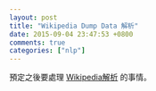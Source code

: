 ```yaml
---
layout: post
title: "Wikipedia Dump Data 解析"
date: 2015-09-04 23:47:53 +0800
comments: true
categories: ["nlp"]
---
```



<!-- more -->

預定之後要處理 [Wikipedia解析] 的事情。

[Wikipedia解析]:http://www.slideshare.net/ghazel7/wikipedia-17666978
